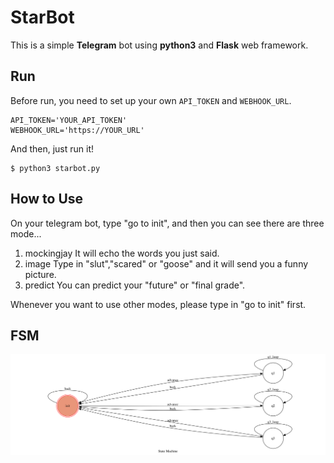 # StarBot

This is a simple **Telegram** bot using **python3** and **Flask** web framework.

## Run

Before run, you need to set up your own `API_TOKEN` and `WEBHOOK_URL`.

    API_TOKEN='YOUR_API_TOKEN'
    WEBHOOK_URL='https://YOUR_URL'
And then, just run it!

    $ python3 starbot.py

## How to Use

On your telegram bot, type "go to init", and then you can see there are three mode...
1. mockingjay
    It will echo the words you just said.
2. image
    Type in "slut","scared" or "goose" and it will send you a funny picture.
3. predict
    You can predict your "future" or "final grade".

Whenever you want to use other modes, please type in "go to init" first.

## FSM

![](https://github.com/kevin110604/StarBot/blob/master/show-fsm.png?raw=true)

